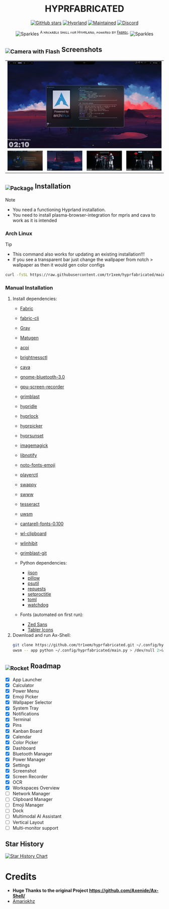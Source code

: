 <h1 align="center"><b>HYPRFABRICATED</b></h1>


<div align="center">

[![GitHub stars](https://img.shields.io/github/stars/tr1xem/hyprfabricated?style=for-the-badge&logo=github&color=FFB686&logoColor=D9E0EE&labelColor=292324)](https://github.com/tr1xem/hyprfabricated/stargazers)
[![Hyprland](https://img.shields.io/badge/Made%20for-Hyprland-pink?style=for-the-badge&logo=linux&logoColor=D9E0EE&labelColor=292324&color=C6A0F6)](https://hyprland.org/)
[![Maintained](https://img.shields.io/badge/Maintained-Yes-blue?style=for-the-badge&logo=linux&logoColor=D9E0EE&labelColor=292324&color=3362E1)]()
[![Discord](https://dcbadge.limes.pink/api/server/https://discord.gg/EMWUTgegDm)](https://discord.gg/EMWUTgegDm)

</div>
<p align="center"><img src="https://raw.githubusercontent.com/Tarikul-Islam-Anik/Telegram-Animated-Emojis/main/Activity/Sparkles.webp" alt="Sparkles" width="25" height="25" /> <sup>A ʜᴀᴄᴋᴀʙʟᴇ sʜᴇʟʟ ꜰᴏʀ Hʏᴘʀʟᴀɴᴅ, ᴘᴏᴡᴇʀᴇᴅ ʙʏ <a href="https://github.com/Fabric-Development/fabric/">Fᴀʙʀɪᴄ</a>. </sup><img src="https://raw.githubusercontent.com/Tarikul-Islam-Anik/Telegram-Animated-Emojis/main/Activity/Sparkles.webp" alt="Sparkles" width="25" height="25" /></p>



<h2><sub><img src="https://raw.githubusercontent.com/Tarikul-Islam-Anik/Animated-Fluent-Emojis/master/Emojis/Objects/Camera%20with%20Flash.png" alt="Camera with Flash" width="25" height="25" /></sub> Screenshots</h2>
<table align="center">
  <tr>
    <td colspan="4"><img src="assets/screenshots/1.png"></td>
  </tr>
  <tr>
    <td colspan="1"><img src="assets/screenshots/2.png"></td>
    <td colspan="1"><img src="assets/screenshots/3.png"></td>
    <td colspan="1" align="center"><img src="assets/screenshots/4.png"></td>
    <td colspan="1" align="center"><img src="assets/screenshots/5.png"></td>
  </tr>
</table>

<h2><sub><img src="https://raw.githubusercontent.com/Tarikul-Islam-Anik/Animated-Fluent-Emojis/master/Emojis/Objects/Package.png" alt="Package" width="25" height="25" /></sub> Installation</h2>

> [!NOTE]
> - You need a functioning Hyprland installation. <br>
> - You need to install plasma-browser-integration for mpris and cava to work as it is intended

### Arch Linux

> [!TIP]
> - This command also works for updating an existing installation!!! <br>
> - If you see a transparent bar just change the wallpaper from notch > wallpaper as then it would gen color configs

```bash
curl -fsSL https://raw.githubusercontent.com/tr1xem/hyprfabricated/main/install.sh | bash
```

### Manual Installation
1. Install dependencies:
    - [Fabric](https://github.com/Fabric-Development/fabric)
    - [fabric-cli](https://github.com/Fabric-Development/fabric-cli)
    - [Gray](https://github.com/Fabric-Development/gray)
    - [Matugen](https://github.com/InioX/matugen)
    - [acpi](https://github.com/acpica/acpica)
    - [brightnessctl](https://github.com/Hummer12007/brightnessctl)
    - [cava](https://github.com/karlstav/cava)
    - [gnome-bluetooth-3.0](https://github.com/GNOME/gnome-bluetooth)
    - [gpu-screen-recorder](https://git.dec05eba.com/gpu-screen-recorder/)
    - [grimblast](https://github.com/hyprwm/contrib/tree/main/grimblast)
    - [hypridle](https://github.com/hyprwm/hypridle)
    - [hyprlock](https://github.com/hyprwm/hyprlock)
    - [hyprpicker](https://github.com/hyprwm/hyprpicker)
    - [hyprsunset](https://github.com/hyprwm/hyprsunset)
    - [imagemagick](https://github.com/ImageMagick/ImageMagick)
    - [libnotify](https://github.com/GNOME/libnotify)
    - [noto-fonts-emoji](https://github.com/androlabs/emoji-archlinux)
    - [playerctl](https://github.com/altdesktop/playerctl)
    - [swappy](https://github.com/jtheoof/swappy)
    - [swww](https://github.com/LGFae/swww)
    - [tesseract](https://github.com/tesseract-ocr/tesseract)
    - [uwsm](https://github.com/Vladimir-csp/uwsm)
    - [cantarell-fonts-0.100](https://fonts.google.com/specimen/Cantarell)
    - [wl-clipboard](https://github.com/bugaevc/wl-clipboard)
    - [wlinhibit](https://github.com/0x5a4/wlinhibit)
    - [grimblast-git](https://github.com/hyprwm/contrib/blob/main/grimblast/grimblast)
    - Python dependencies:
        - [ijson](https://pypi.org/project/ijson/)
        - [pillow](https://pypi.org/project/pillow/)
        - [psutil](https://pypi.org/project/psutil/)
        - [requests](https://pypi.org/project/requests/)
        - [setproctitle](https://pypi.org/project/setproctitle/)
        - [toml](https://pypi.org/project/toml/)
        - [watchdog](https://pypi.org/project/watchdog/)
          
    - Fonts (automated on first run):
        - [Zed Sans](https://github.com/zed-industries/zed-fonts)
        - [Tabler Icons](https://tabler.io/icons)
2. Download and run Ax-Shell:
    ```bash
    git clone https://github.com/tr1xem/hyprfabricated.git ~/.config/hyprfabricated
    uwsm -- app python ~/.config/hyprfabricated/main.py > /dev/null 2>&1 & disown
    ```

<h2><sub><img src="https://raw.githubusercontent.com/Tarikul-Islam-Anik/Animated-Fluent-Emojis/master/Emojis/Travel%20and%20places/Rocket.png" alt="Rocket" width="25" height="25" /></sub> Roadmap</h2>

- [x] App Launcher
- [x] Calculator
- [x] Power Menu
- [x] Emoji Picker
- [x] Wallpaper Selector
- [x] System Tray
- [x] Notifications
- [x] Terminal
- [x] Pins
- [x] Kanban Board
- [x] Calendar
- [x] Color Picker
- [x] Dashboard
- [x] Bluetooth Manager
- [x] Power Manager
- [x] Settings
- [x] Screenshot
- [x] Screen Recorder
- [x] OCR
- [x] Workspaces Overview
- [ ] Network Manager
- [ ] Clipboard Manager
- [ ] Emoji Manager
- [ ] Dock
- [ ] Multimodal AI Assistant
- [ ] Vertical Layout
- [ ] Multi-monitor support

## Star History

[![Star History Chart](https://api.star-history.com/svg?repos=tr1xem/hyprfabricated&type=Date)](https://star-history.com/#tr1xem/hyprfabricated&Date)

# Credits

- <b>Huge Thanks to the original Project https://github.com/Axenide/Ax-Shell/ </b>
- [Amariokhz](https://github.com/mariokhz)
